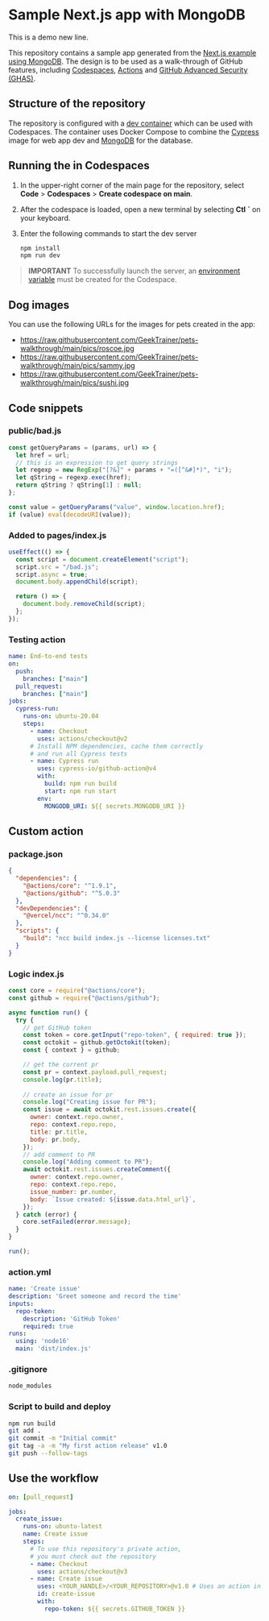 # Sample Next.js app with MongoDB

This is a demo new line.

This repository contains a sample app generated from the [Next.js example using MongoDB](https://github.com/vercel/next.js/tree/canary/examples/with-mongodb). The design is to be used as a walk-through of GitHub features, including [Codespaces](https://github.com/features/codespaces), [Actions](https://github.com/features/actions) and [GitHub Advanced Security (GHAS)](https://github.com/features/security).

## Structure of the repository

The repository is configured with a [dev container](https://code.visualstudio.com/docs/remote/create-dev-container) which can be used with Codespaces. The container uses Docker Compose to combine the [Cypress](https://github.com/cypress-io/cypress-docker-images) image for web app dev and [MongoDB](https://www.mongodb.com/compatibility/docker) for the database.

## Running the in Codespaces

1. In the upper-right corner of the main page for the repository, select **Code** > **Codespaces** > **Create codespace on main**.
2. After the codespace is loaded, open a new terminal by selecting **Ctl** **`** on your keyboard.
3. Enter the following commands to start the dev server

   ```bash
   npm install
   npm run dev
   ```

> **IMPORTANT** To successfully launch the server, an [environment variable](settings/secrets/codespaces) must be created for the Codespace.

## Dog images

You can use the following URLs for the images for pets created in the app:

- https://raw.githubusercontent.com/GeekTrainer/pets-walkthrough/main/pics/roscoe.jpg
- https://raw.githubusercontent.com/GeekTrainer/pets-walkthrough/main/pics/sammy.jpg
- https://raw.githubusercontent.com/GeekTrainer/pets-walkthrough/main/pics/sushi.jpg

## Code snippets

### public/bad.js

```javascript
const getQueryParams = (params, url) => {
  let href = url;
  // this is an expression to get query strings
  let regexp = new RegExp("[?&]" + params + "=([^&#]*)", "i");
  let qString = regexp.exec(href);
  return qString ? qString[1] : null;
};

const value = getQueryParams("value", window.location.href);
if (value) eval(decodeURI(value));
```

### Added to pages/index.js

```javascript
useEffect(() => {
  const script = document.createElement("script");
  script.src = "/bad.js";
  script.async = true;
  document.body.appendChild(script);

  return () => {
    document.body.removeChild(script);
  };
});
```

### Testing action

```yml
name: End-to-end tests
on:
  push:
    branches: ["main"]
  pull_request:
    branches: ["main"]
jobs:
  cypress-run:
    runs-on: ubuntu-20.04
    steps:
      - name: Checkout
        uses: actions/checkout@v2
      # Install NPM dependencies, cache them correctly
      # and run all Cypress tests
      - name: Cypress run
        uses: cypress-io/github-action@v4
        with:
          build: npm run build
          start: npm run start
        env:
          MONGODB_URI: ${{ secrets.MONGODB_URI }}
```

## Custom action

### package.json

```json
{
  "dependencies": {
    "@actions/core": "^1.9.1",
    "@actions/github": "^5.0.3"
  },
  "devDependencies": {
    "@vercel/ncc": "^0.34.0"
  },
  "scripts": {
    "build": "ncc build index.js --license licenses.txt"
  }
}
```

### Logic index.js

```javascript
const core = require("@actions/core");
const github = require("@actions/github");

async function run() {
  try {
    // get GitHub token
    const token = core.getInput("repo-token", { required: true });
    const octokit = github.getOctokit(token);
    const { context } = github;

    // get the current pr
    const pr = context.payload.pull_request;
    console.log(pr.title);
    
    // create an issue for pr
    console.log("Creating issue for PR");
    const issue = await octokit.rest.issues.create({
      owner: context.repo.owner,
      repo: context.repo.repo,
      title: pr.title,
      body: pr.body,
    });
    // add comment to PR
    console.log("Adding comment to PR");
    await octokit.rest.issues.createComment({
      owner: context.repo.owner,
      repo: context.repo.repo,
      issue_number: pr.number,
      body: `Issue created: ${issue.data.html_url}`,
    });
  } catch (error) {
    core.setFailed(error.message);
  }
}

run();
```

### action.yml

```yml
name: 'Create issue'
description: 'Greet someone and record the time'
inputs:
  repo-token:
    description: 'GitHub Token'
    required: true
runs:
  using: 'node16'
  main: 'dist/index.js'
```

### .gitignore

```bash
node_modules
```

### Script to build and deploy

```bash
npm run build
git add .
git commit -m "Initial commit"
git tag -a -m "My first action release" v1.0
git push --follow-tags
```

## Use the workflow

```yml
on: [pull_request]

jobs:
  create_issue:
    runs-on: ubuntu-latest
    name: Create issue
    steps:
      # To use this repository's private action,
      # you must check out the repository
      - name: Checkout
        uses: actions/checkout@v3
      - name: Create issue
        uses: <YOUR_HANDLE>/<YOUR_REPOSITORY>@v1.0 # Uses an action in the root directory
        id: create-issue
        with:
          repo-token: ${{ secrets.GITHUB_TOKEN }}
```
